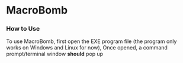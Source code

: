 # MacroBomb

### How to Use
To use MacroBomb, first open the EXE program file (the program only works on Windows and Linux for now),
Once opened, a command prompt/terminal window **should** pop up
